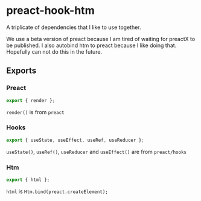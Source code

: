 # preact-hook-htm
A triplicate of dependencies that I like to use together.

We use a beta version of preact because I am tired of waiting for preactX to be published. I also autobind htm to preact because I like doing that. Hopefully can not do this in the future.

## Exports
### Preact
```javascript
export { render };
```
`render()` is from `preact`

### Hooks
```javascript
export { useState, useEffect, useRef, useReducer };
```
`useState()`, `useRef()`, `useReducer` and `useEffect()` are from `preact/hooks`

### Htm
```javascript
export { html };
```
`html` is `Htm.bind(preact.createElement);`
